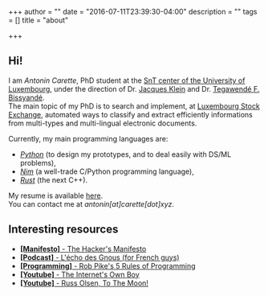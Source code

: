 +++
author = ""
date = "2016-07-11T23:39:30-04:00"
description = ""
tags = []
title = "about"

+++

## Hi!

I am <em>Antonin Carette</em>, PhD student at the [SnT center of the University of Luxembourg](http://wwwen.uni.lu/snt), under the direction of Dr. [Jacques Klein](https://sites.google.com/site/jacqueskleinwebpage/) and Dr. [Tegawendé F. Bissyandé](http://www.fasolabs.org/perso/bissyand/about.html).  
The main topic of my PhD is to search and implement, at [Luxembourg Stock Exchange](https://www.bourse.lu/home), automated ways to classify and extract efficiently informations from multi-types and multi-lingual electronic documents.

Currently, my main programming languages are:

*   <em>[Python](https://www.python.org)</em> (to design my prototypes, and to deal easily with DS/ML problems),  
*   <em>[Nim](https://nim-lang.org)</em> (a well-trade C/Python programming language),  
*   <em>[Rust](https://rust-lang.org)</em> (the next C++).

My resume is available [here](/CV_Carette_Antonin_EN.pdf).  
You can contact me at _antonin[at]carette[dot]xyz_.

## Interesting resources
* [**[Manifesto]** - The Hacker's Manifesto](https://www.usc.edu/~douglast/202/lecture23/manifesto.html)
* [**[Podcast]** - L'écho des Gnous (for French guys)](http://ludovic.grossard.fr/feed/podcast/lecho-des-gnous)
* [**[Programming]** - Rob Pike's 5 Rules of Programming](http://users.ece.utexas.edu/~adnan/pike.html)
* [**[Youtube]** - The Internet's Own Boy](https://www.youtube.com/watch?v=9vz06QO3UkQ)
* [**[Youtube]** - Russ Olsen, To The Moon!](https://www.youtube.com/watch?v=4Sso4HtvJsw)

